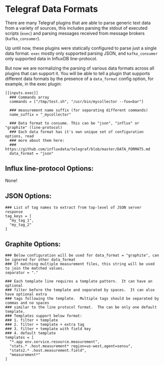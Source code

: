 # Telegraf Data Formats

There are many Telegraf plugins that are able to parse generic text data from
a variety of sources, this includes parsing the stdout of executed scripts
(`exec`) and parsing messages received from message brokers (`kafka_consumer`).

Up until now, these plugins were statically configured to parse just a single
data format. `exec` mostly only supported parsing JSON, and `kafka_consumer` only
supported data in InfluxDB line-protocol.

But now we are normalizing the parsing of various data formats across all
plugins that can support it. You will be able to tell a plugin that supports
different data formats by the presence of a `data_format` config option, for
example, in the exec plugin:

```
[[inputs.exec]]
  ### Commands array
  commands = ["/tmp/test.sh", "/usr/bin/mycollector --foo=bar"]

  ### measurement name suffix (for separating different commands)
  name_suffix = "_mycollector"

  ### Data format to consume. This can be "json", "influx" or "graphite" (line-protocol)
  ### Each data format has it's own unique set of configuration options, read
  ### more about them here:
  ### https://github.com/influxdata/telegraf/blob/master/DATA_FORMATS.md
  data_format = "json"
```

## Influx line-protocol Options:

None!

## JSON Options:

```
### List of tag names to extract from top-level of JSON server response
tag_keys = [
  "my_tag_1",
  "my_tag_2"
]
```

## Graphite Options:

```
### Below configuration will be used for data_format = "graphite", can be ignored for other data_format
### If matching multiple measurement files, this string will be used to join the matched values.
separator = "."

### Each template line requires a template pattern.  It can have an optional
### filter before the template and separated by spaces.  It can also have optional extra
### tags following the template.  Multiple tags should be separated by commas and no spaces
### similar to the line protocol format.  The can be only one default template.
### Templates support below format:
### 1. filter + template
### 2. filter + template + extra tag
### 3. filter + template with field key
### 4. default template
templates = [
  "*.app env.service.resource.measurement",
  "stats.* .host.measurement* region=us-west,agent=sensu",
  "stats2.* .host.measurement.field",
  "measurement*"
]
```
